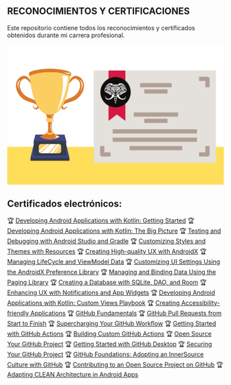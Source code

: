 ## **RECONOCIMIENTOS Y CERTIFICACIONES**

Este repositorio contiene todos los reconocimientos y certificados obtenidos durante mi carrera profesional.

![Imagen awards](data/award.png "Reconocimientos y certificaciones")

## **Certificados electrónicos:**

🏆 [Developing Android Applications with Kotlin: Getting Started](https://app.pluralsight.com/achievements/share/11ac7f9d-8616-4d63-9a34-a0342b2c6382)
🏆 [Developing Android Applications with Kotlin: The Big Picture](https://app.pluralsight.com/achievements/share/a0cdb21e-372a-42b7-86d4-9e364edc13af)
🏆 [Testing and Debugging with Android Studio and Gradle](https://app.pluralsight.com/achievements/share/7bd3fa11-1bd0-4d10-9b6e-55208c26051d)
🏆 [Customizing Styles and Themes with Resources](https://app.pluralsight.com/achievements/share/76230591-75f4-4ce2-b1f3-8167d9a4208c)
🏆 [Creating High-quality UX with AndroidX](https://app.pluralsight.com/achievements/share/b44bbb74-e409-4ead-a635-5921f4a84ca9)
🏆 [Managing LifeCycle and ViewModel Data](https://app.pluralsight.com/achievements/share/9711aff1-c2c8-43d4-af73-eefe54ac2794)
🏆 [Customizing UI Settings Using the AndroidX Preference Library](https://app.pluralsight.com/achievements/share/eac27593-9b8b-46f8-9373-2b4617785ed2)
🏆 [Managing and Binding Data Using the Paging Library](https://app.pluralsight.com/achievements/share/42c50f57-623f-4e45-a248-e74d89b030a6)
🏆 [Creating a Database with SQLite, DAO, and Room](https://app.pluralsight.com/achievements/share/1e883f5c-c335-4ee0-b05b-9a553c9f1bff)
🏆 [Enhancing UX with Notifications and App Widgets](https://app.pluralsight.com/achievements/share/ed7f4ece-e8a6-4ebb-ac8f-cde29ccfcf95)
🏆 [Developing Android Applications with Kotlin: Custom Views Playbook](https://app.pluralsight.com/achievements/share/44fefd2b-8c25-4b07-9a49-f450b1d56daa)
🏆 [Creating Accessibility-friendly Applications](https://app.pluralsight.com/achievements/share/13378345-282b-4a20-906d-eacd74580912)
🏆 [GitHub Fundamentals](https://app.pluralsight.com/achievements/share/1e3287a7-fdd0-4e0e-9c80-2fe287502b1d)
🏆 [GitHub Pull Requests from Start to Finish](https://app.pluralsight.com/achievements/share/dbaad79d-c7e1-40ec-ab9e-3f4a9fb3ce6f)
🏆 [Supercharging Your GitHub Workflow](https://app.pluralsight.com/achievements/share/8cab5d7c-0a06-4d71-aaf6-03db8e72bb4d)
🏆 [Getting Started with GitHub Actions](https://app.pluralsight.com/achievements/share/c08ec8cc-29fe-4112-8c38-b73fd0923472)
🏆 [Building Custom GitHub Actions](https://app.pluralsight.com/achievements/share/00af4c37-4055-404e-a5d9-8f49463aa605)
🏆 [Open Source Your GitHub Project](https://app.pluralsight.com/achievements/share/7d4945af-d256-41d0-8c02-c3ff2de1bb09)
🏆 [Getting Started with GitHub Desktop](https://app.pluralsight.com/achievements/share/d74f6681-e349-40e0-9576-aecbdeecf735)
🏆 [Securing Your GitHub Project](https://app.pluralsight.com/achievements/share/4a42f746-16b4-4c53-ad8e-b9ae35eefb7b)
🏆 [GitHub Foundations: Adopting an InnerSource Culture with GitHub](https://app.pluralsight.com/achievements/share/e7faacab-2262-4179-aa45-79f475384d74)
🏆 [Contributing to an Open Source Project on GitHub](https://app.pluralsight.com/achievements/share/7c36f35a-bc7d-4760-b935-7a3c39bec798)
🏆 [Adapting CLEAN Architecture in Android Apps](https://app.pluralsight.com/achievements/share/fb51eec7-fe69-4ff1-8c1b-d612f8497329)
